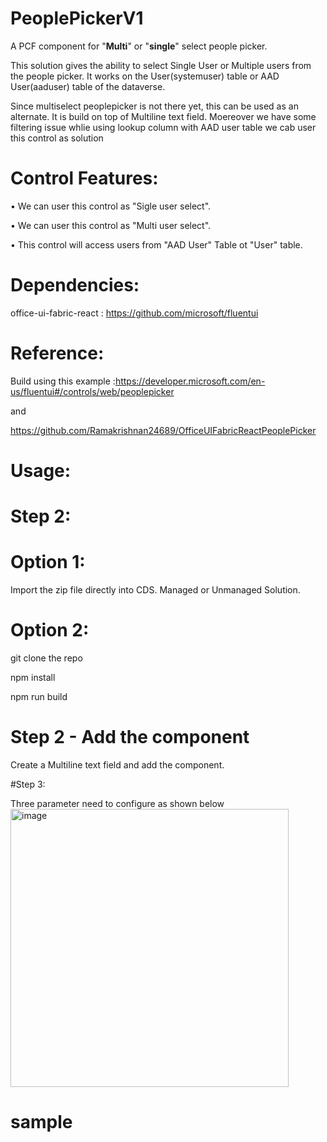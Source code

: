 # PeoplePickerV1
A PCF component for "**Multi**" or "**single**" select people picker.

This solution gives the ability to select Single User or Multiple users from the people picker. It works on the User(systemuser) table or AAD User(aaduser) table  of the dataverse.

Since multiselect peoplepicker is not there yet, this can be used as an alternate. It is build on top of Multiline text field. Moereover we have some filtering issue whlie using lookup column with AAD user table we cab user this control as solution

# Control Features:
  •	We can user this control as "Sigle user select".
  
  •	We can user this control as "Multi user select".
  
  •	This control will access users from "AAD User" Table ot "User" table. 
  
  
# Dependencies:
office-ui-fabric-react : https://github.com/microsoft/fluentui


# Reference:

Build using this example :https://developer.microsoft.com/en-us/fluentui#/controls/web/peoplepicker 

and 

https://github.com/Ramakrishnan24689/OfficeUIFabricReactPeoplePicker


# Usage:

# Step 2:


# Option 1:

Import the zip file directly into CDS. Managed or Unmanaged Solution.

# Option 2:

git clone the repo

npm install

npm run build

# Step 2 - Add the component

Create a Multiline text field and add the component.

#Step 3:

Three parameter need to configure as shown below 
<img width="445" alt="image" src="https://user-images.githubusercontent.com/18139035/178974887-9241d8e6-d156-43c4-97aa-d99bfe19a05d.png">


# sample
